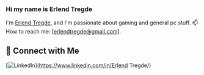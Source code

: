 ### Hi my name is Erlend Tregde

I'm [Erlend Tregde](https://github.com/ErlendTregde), and I'm passionate about gaming and general pc stuff.
📫 How to reach me: [erlendtregde@gmail.com].

## 🔗 Connect with Me

[![LinkedIn](https://img.shields.io/badge/-LinkedIn-blue?style=flat&logo=LinkedIn&logoColor=white)](https://www.linkedin.com/in/Erlend Tregde/)

